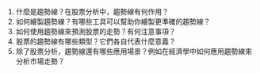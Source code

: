 

1. 什麼是趨勢線？在股票分析中，趨勢線有何作用？
2. 如何繪製趨勢線？有哪些工具可以幫助你繪製更準確的趨勢線？
3. 如何使用趨勢線來預測股票的走勢？有何注意事項？
4. 股票的趨勢線有哪些類型？它們各自代表什麼意義？
5. 除了股票分析，趨勢線還有哪些應用場景？例如在經濟學中如何應用趨勢線來分析市場走勢？